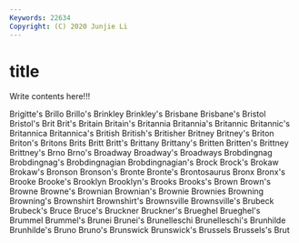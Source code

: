 ```yaml
---
Keywords: 22634
Copyright: (C) 2020 Junjie Li
---
```


# title

Write contents here!!!
 
Brigitte's 
Brillo 
Brillo's 
Brinkley 
Brinkley's
Brisbane 
Brisbane's 
Bristol 
Bristol's 
Brit 
Brit's 
Britain 
Britain's 
Britannia 
Britannia's
Britannic 
Britannic's 
Britannica 
Britannica's 
British 
British's 
Britisher 
Britney 
Britney's 
Briton
Briton's 
Britons 
Brits 
Britt 
Britt's 
Brittany 
Brittany's 
Britten 
Britten's 
Brittney
Brittney's 
Brno 
Brno's 
Broadway 
Broadway's 
Broadways 
Brobdingnag 
Brobdingnag's 
Brobdingnagian 
Brobdingnagian's
Brock 
Brock's 
Brokaw 
Brokaw's 
Bronson 
Bronson's 
Bronte 
Bronte's 
Brontosaurus 
Bronx
Bronx's 
Brooke 
Brooke's 
Brooklyn 
Brooklyn's 
Brooks 
Brooks's 
Brown 
Brown's 
Browne
Browne's 
Brownian 
Brownian's 
Brownie 
Brownies 
Browning 
Browning's 
Brownshirt 
Brownshirt's 
Brownsville
Brownsville's 
Brubeck 
Brubeck's 
Bruce 
Bruce's 
Bruckner 
Bruckner's 
Brueghel 
Brueghel's 
Brummel
Brummel's 
Brunei 
Brunei's 
Brunelleschi 
Brunelleschi's 
Brunhilde 
Brunhilde's 
Bruno 
Bruno's 
Brunswick
Brunswick's 
Brussels 
Brussels's 
Brut 
